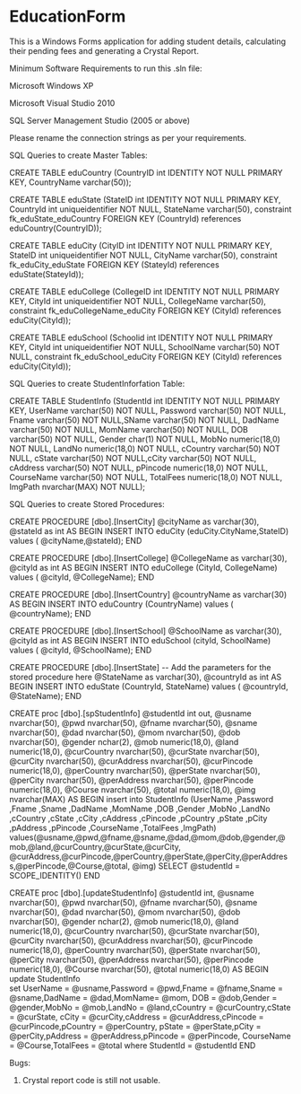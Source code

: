 # EducationForm
This is a Windows Forms application for adding student details, calculating their pending fees and generating a Crystal Report.

Minimum Software Requirements to run this .sln file:

Microsoft Windows XP

Microsoft Visual Studio 2010

SQL Server Management Studio (2005 or above)

Please rename the connection strings as per your requirements.

SQL Queries to create Master Tables:

CREATE TABLE eduCountry (CountryID int IDENTITY NOT NULL PRIMARY KEY, CountryName varchar(50));

CREATE TABLE eduState (StateID int IDENTITY NOT NULL PRIMARY KEY, CountryId int uniqueidentifier NOT NULL,
StateName varchar(50), constraint fk_eduState_eduCountry FOREIGN KEY (CountryId) references eduCountry(CountryID));

CREATE TABLE eduCity (CityID int IDENTITY NOT NULL PRIMARY KEY, StateID int uniqueidentifier NOT NULL,
CityName varchar(50), constraint fk_eduCity_eduState FOREIGN KEY (StateyId) references eduState(StateyId));

CREATE TABLE eduCollege (CollegeID int IDENTITY NOT NULL PRIMARY KEY, CityId int uniqueidentifier NOT NULL,
CollegeName varchar(50), constraint fk_eduCollegeName_eduCity FOREIGN KEY (CityId) references eduCity(CityId));

CREATE TABLE eduSchool (Schoolid int IDENTITY NOT NULL PRIMARY KEY, CityId int uniqueidentifier NOT NULL,
SchoolName varchar(50) NOT NULL, constraint fk_eduSchool_eduCity FOREIGN KEY (CityId) references eduCity(CityId));

SQL Queries to create StudentInforfation Table:

CREATE TABLE StudentInfo (StudentId int IDENTITY NOT NULL PRIMARY KEY, UserName varchar(50) NOT NULL, 
Password varchar(50) NOT NULL, Fname varchar(50) NOT NULL,SName varchar(50) NOT NULL, DadName varchar(50) NOT NULL,
MomName varchar(50) NOT NULL, DOB varchar(50) NOT NULL, Gender char(1) NOT NULL, MobNo numeric(18,0) NOT NULL, 
LandNo numeric(18,0) NOT NULL, cCountry varchar(50) NOT NULL, cState varchar(50) NOT NULL,cCity varchar(50) NOT NULL,
cAddress varchar(50) NOT NULL, pPincode numeric(18,0) NOT NULL, CourseName varchar(50) NOT NULL, 
TotalFees numeric(18,0) NOT NULL, ImgPath nvarchar(MAX) NOT NULL);

SQL Queries to create Stored Procedures:

CREATE PROCEDURE [dbo].[InsertCity]
	@cityName as varchar(30),
	@stateId as int
AS
BEGIN
	INSERT INTO eduCity (eduCity.CityName,StateID) values ( @cityName,@stateId);
END

CREATE PROCEDURE [dbo].[InsertCollege]
	 @CollegeName as varchar(30),
	 @cityId as int
AS
BEGIN
	INSERT INTO eduCollege (CityId, CollegeName) values ( @cityId, @CollegeName);
END 

CREATE PROCEDURE [dbo].[InsertCountry]
	@countryName as varchar(30)
AS
BEGIN
	INSERT INTO eduCountry (CountryName) values ( @countryName);
END 

CREATE PROCEDURE [dbo].[InsertSchool]
	 @SchoolName as varchar(30),
	 @cityId as int
AS
BEGIN
	INSERT INTO eduSchool (cityId, SchoolName) values ( @cityId, @SchoolName);
END 

CREATE PROCEDURE [dbo].[InsertState]
	-- Add the parameters for the stored procedure here
	 @StateName as varchar(30),
	 @countryId as int
AS
BEGIN
	INSERT INTO eduState (CountryId, StateName) values ( @countryId, @StateName);
END 

CREATE proc [dbo].[spStudentInfo]
@studentId int out,
@usname nvarchar(50),
@pwd nvarchar(50),
@fname nvarchar(50),
@sname nvarchar(50),
@dad nvarchar(50),
@mom nvarchar(50),
@dob nvarchar(50),
@gender nchar(2),
@mob numeric(18,0),
@land numeric(18,0),
@curCountry nvarchar(50),
@curState nvarchar(50),
@curCity nvarchar(50),
@curAddress nvarchar(50),
@curPincode numeric(18,0),
@perCountry nvarchar(50),
@perState nvarchar(50),
@perCity nvarchar(50),
@perAddress nvarchar(50),
@perPincode numeric(18,0),
@Course nvarchar(50),
@total numeric(18,0),
@img nvarchar(MAX)
AS
BEGIN
	insert into StudentInfo (UserName
      ,Password
      ,Fname
      ,Sname
      ,DadName
      ,MomName
      ,DOB
      ,Gender
      ,MobNo
      ,LandNo
      ,cCountry
      ,cState
      ,cCity
      ,cAddress
      ,cPincode
      ,pCountry
      ,pState
      ,pCity
      ,pAddress
      ,pPincode
      ,CourseName
      ,TotalFees
      ,ImgPath)
	  values(@usname,@pwd,@fname,@sname,@dad,@mom,@dob,@gender,@mob,@land,@curCountry,@curState,@curCity,
		@curAddress,@curPincode,@perCountry,@perState,@perCity,@perAddress,@perPincode,@Course,@total,
		@img)
		SELECT @studentId = SCOPE_IDENTITY()
END

CREATE proc [dbo].[updateStudentInfo]
@studentId int,
@usname nvarchar(50),
@pwd nvarchar(50),
@fname nvarchar(50),
@sname nvarchar(50),
@dad nvarchar(50),
@mom nvarchar(50),
@dob nvarchar(50),
@gender nchar(2),
@mob numeric(18,0),
@land numeric(18,0),
@curCountry nvarchar(50),
@curState nvarchar(50),
@curCity nvarchar(50),
@curAddress nvarchar(50),
@curPincode numeric(18,0),
@perCountry nvarchar(50),
@perState nvarchar(50),
@perCity nvarchar(50),
@perAddress nvarchar(50),
@perPincode numeric(18,0),
@Course nvarchar(50),
@total numeric(18,0)
AS
BEGIN
	update StudentInfo       
	set UserName = @usname,Password = @pwd,Fname = @fname,Sname = @sname,DadName = @dad,MomName= @mom,
	DOB = @dob,Gender = @gender,MobNo = @mob,LandNo = @land,cCountry = @curCountry,cState = @curState,
	cCity = @curCity,cAddress = @curAddress,cPincode = @curPincode,pCountry = @perCountry,
	pState = @perState,pCity = @perCity,pAddress = @perAddress,pPincode = @perPincode,
	CourseName = @Course,TotalFees = @total
	where StudentId = @studentId 
END

Bugs:
1. Crystal report code is still not usable.
